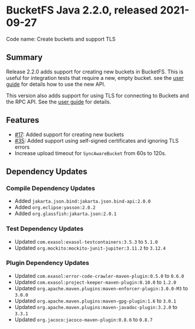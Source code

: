 # BucketFS Java 2.2.0, released 2021-09-27

Code name: Create buckets and support TLS

## Summary

Release 2.2.0 adds support for creating new buckets in BucketFS. This is useful for integration tests that require a new, empty bucket. see the [user guide](https://github.com/exasol/bucketfs-java/blob/main/doc/user_guide/user_guide.md#creating-a-new-bucket) for details how to use the new API.

This version also adds support for using TLS for connecting to Buckets and the RPC API. See the [user guide](https://github.com/exasol/bucketfs-java/blob/main/doc/user_guide/user_guide.md#configuring-tls) for details.

## Features

* [#17](https://github.com/exasol/bucketfs-java/issues/17): Added support for creating new buckets
* [#35](https://github.com/exasol/bucketfs-java/issues/35): Added support using self-signed certificates and ignoring TLS errors
* Increase upload timeout for `SyncAwareBucket` from 60s to 120s.

## Dependency Updates

### Compile Dependency Updates

* Added `jakarta.json.bind:jakarta.json.bind-api:2.0.0`
* Added `org.eclipse:yasson:2.0.2`
* Added `org.glassfish:jakarta.json:2.0.1`

### Test Dependency Updates

* Updated `com.exasol:exasol-testcontainers:3.5.3` to `5.1.0`
* Updated `org.mockito:mockito-junit-jupiter:3.11.2` to `3.12.4`

### Plugin Dependency Updates

* Updated `com.exasol:error-code-crawler-maven-plugin:0.5.0` to `0.6.0`
* Updated `com.exasol:project-keeper-maven-plugin:0.10.0` to `1.2.0`
* Updated `org.apache.maven.plugins:maven-enforcer-plugin:3.0.0-M3` to `3.0.0`
* Updated `org.apache.maven.plugins:maven-gpg-plugin:1.6` to `3.0.1`
* Updated `org.apache.maven.plugins:maven-javadoc-plugin:3.2.0` to `3.3.1`
* Updated `org.jacoco:jacoco-maven-plugin:0.8.6` to `0.8.7`
